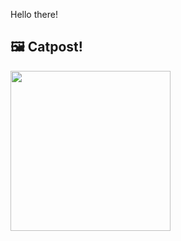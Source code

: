 Hello there!



## 🖼️ Catpost!

<sub>
    <img src="https://cdn2.thecatapi.com/images/a3c.jpg" height="256">
</sub>

